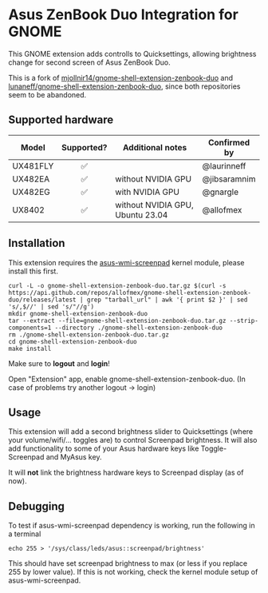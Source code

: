 # Asus ZenBook Duo Integration for GNOME

This GNOME extension adds controlls to Quicksettings, allowing brightness change for second screen of Asus ZenBook Duo.

This is a fork of [mjollnir14/gnome-shell-extension-zenbook-duo](https://github.com/mjollnir14/gnome-shell-extension-zenbook-duo) and [lunaneff/gnome-shell-extension-zenbook-duo](https://github.com/lunaneff/gnome-shell-extension-zenbook-duo), since both repositories seem to be abandoned.


## Supported hardware

| Model    | Supported? | Additional notes                           | Confirmed by |
| -------- | :--------: | ------------------------------------------ | ------------ |
| UX481FLY |     ✅     |                                            | @laurinneff  |
| UX482EA  |     ✅     | without NVIDIA GPU                         | @jibsaramnim |
| UX482EG  |     ✅     | with NVIDIA GPU                            | @gnargle     |
| UX8402   |     ✅     | without NVIDIA GPU, Ubuntu 23.04           | @allofmex    |

<!-- Use ✅ for supported, ❔ for unknown/unconfirmed, ❌ for unsupported -->

## Installation

This extension requires the [asus-wmi-screenpad](https://github.com/Plippo/asus-wmi-screenpad) kernel module, please install this first.

```shell
curl -L -o gnome-shell-extension-zenbook-duo.tar.gz $(curl -s https://api.github.com/repos/allofmex/gnome-shell-extension-zenbook-duo/releases/latest | grep "tarball_url" | awk '{ print $2 }' | sed 's/,$//' | sed 's/"//g')
mkdir gnome-shell-extension-zenbook-duo
tar --extract --file=gnome-shell-extension-zenbook-duo.tar.gz --strip-components=1 --directory ./gnome-shell-extension-zenbook-duo
rm ./gnome-shell-extension-zenbook-duo.tar.gz
cd gnome-shell-extension-zenbook-duo
make install
```

Make sure to 
**logout** and **login**!

Open "Extension" app, enable gnome-shell-extension-zenbook-duo.
(In case of problems try another logout -> login)


## Usage

This extension will add a second brightness slider to Quicksettings (where your volume/wifi/... toggles are) to control Screenpad brightness.
It will also add functionality to some of your Asus hardware keys like Toggle-Screenpad and MyAsus key.

It will **not** link the brightness hardware keys to Screenpad display (as of now).

## Debugging

To test if asus-wmi-screenpad dependency is working, run the following in a terminal

```
echo 255 > '/sys/class/leds/asus::screenpad/brightness'
```

This should have set screenpad brightness to max (or less if you replace 255 by lower value). If this is not working, check the kernel module setup of asus-wmi-screenpad.

